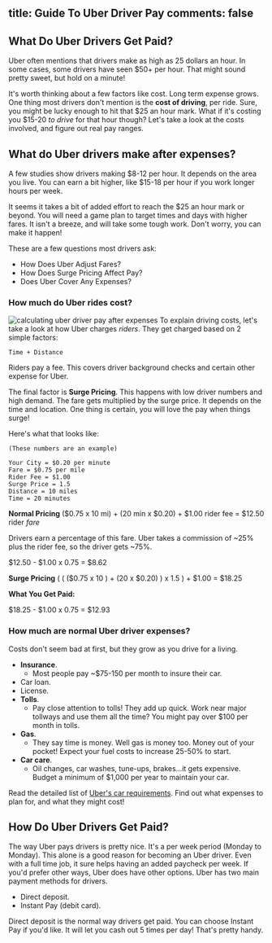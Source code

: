 title: Guide To Uber Driver Pay
comments: false
---

## What Do Uber Drivers Get Paid?

Uber often mentions that drivers make as high as 25 dollars an hour.  In some cases, some drivers have seen $50+ per hour. That might sound pretty sweet, but hold on a minute!

It's worth thinking about a few factors like cost. Long term expense grows. One thing most drivers don't mention is the **cost of driving**, per ride. Sure, you might be lucky enough to hit that $25 an hour mark. What if it's costing you $15-20 _to drive_ for that hour though? Let's take a look at the costs involved, and figure out real pay ranges.

## What do Uber drivers make after expenses?
A few studies show drivers making $8-12 per hour. It depends on the area you live. You can earn a bit higher, like $15-18 per hour if you work longer hours per week.

It seems it takes a bit of added effort to reach the $25 an hour mark or beyond. You will need a game plan to target times and days with higher fares. It isn't a breeze, and will take some tough work. Don't worry, you can make it happen!

These are a few questions most drivers ask:

* How Does Uber Adjust Fares?
* How Does Surge Pricing Affect Pay?
* Does Uber Cover Any Expenses?

### How much do Uber rides cost?
![calculating uber driver pay after expenses](/img/uber-driver-pay-expenses.png)
To explain driving costs, let's take a look at how Uber charges _riders_. They get charged based on 2 simple factors:

`Time + Distance`

Riders pay a fee. This covers driver background checks and certain other expense for Uber.

The final factor is **Surge Pricing**. This happens with low driver numbers and high demand. The fare gets multiplied by the surge price. It depends on the time and location. One thing is certain, you will love the pay when things surge!

Here's what that looks like:

```
(These numbers are an example)

Your City = $0.20 per minute
Fare = $0.75 per mile
Rider Fee = $1.00
Surge Price = 1.5
Distance = 10 miles
Time = 20 minutes
```

**Normal Pricing**
($0.75 x 10 mi) + (20 min x $0.20) + $1.00 rider fee = $12.50 rider _fare_

Drivers earn a percentage of this fare. Uber takes a commission of ~25% plus the rider fee, so the driver gets ~75%.

$12.50 - $1.00 x 0.75 = $8.62

**Surge Pricing**
( ( ($0.75 x 10 ) + (20 x $0.20) ) x 1.5 ) + $1.00 = $18.25

**What You Get Paid:**

$18.25 - $1.00 x 0.75 = $12.93

### How much are normal Uber driver expenses?
Costs don't seem bad at first, but they grow as you drive for a living. 

* **Insurance**.
    - Most people pay ~$75-150 per month to insure their car.
* Car loan.
* License.
* **Tolls**.
    - Pay close attention to tolls! They add up quick. Work near major tollways and use them all the time? You might pay over $100 per month in tolls.
* **Gas**.
    - They say time is money. Well gas is money too. Money out of your pocket! Expect your fuel costs to increase 25-50% to start.
* **Car care**.
    - Oil changes, car washes, tune-ups, brakes...it gets expensive. Budget a minimum of $1,000 per year to maintain your car.

Read the detailed list of [Uber's car requirements](/uber/vehicle-requirements/). Find out what expenses to plan for, and what they might cost!

## How Do Uber Drivers Get Paid?
The way Uber pays drivers is pretty nice. It's a per week period (Monday to Monday). This alone is a good reason for becoming an Uber driver. Even with a full time job, it sure helps having an added paycheck per week. If you'd prefer other ways, Uber does have other options. Uber has two main payment methods for drivers.

* Direct deposit.
* Instant Pay (debit card).

Direct deposit is the normal way drivers get paid. You can choose Instant Pay if you'd like. It will let you cash out 5 times per day! That's pretty handy.